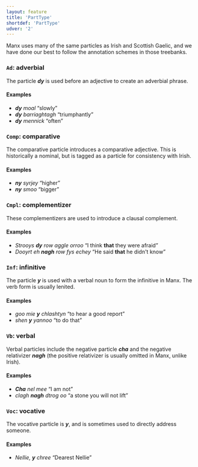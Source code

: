 ```yaml
---
layout: feature
title: 'PartType'
shortdef: 'PartType'
udver: '2'
---
```


Manx uses many of the same particles as Irish and Scottish Gaelic,
and we have done our best to follow the annotation schemes in
those treebanks.

### <a name="Ad">`Ad`</a>: adverbial

The particle _<b>dy</b>_ is used before an adjective to create an adverbial phrase.

#### Examples

* _<b>dy</b> moal_ “slowly”
* _<b>dy</b> barriaghtagh_ “triumphantly”
* _<b>dy</b> mennick_ “often”

### <a name="Comp">`Comp`</a>: comparative

The comparative particle introduces a comparative adjective.
This is historically a nominal, but is tagged as a particle
for consistency with Irish.

#### Examples

* _<b>ny</b> syrjey_ “higher”
* _<b>ny</b> smoo_ “bigger”

### <a name="Cmpl">`Cmpl`</a>: complementizer

These complementizers are used to introduce a clausal complement.

#### Examples

* _Strooys <b>dy</b> row aggle orroo_ “I think <b>that</b> they were afraid”
* _Dooyrt eh <b>nagh</b> row fys echey_ “He said <b>that</b> he didn't know”

### <a name="Inf">`Inf`</a>: infinitive

The particle _<b>y</b>_ is used with a verbal noun to form the infinitive in Manx. The verb form is usually lenited.

#### Examples

* _goo mie <b>y</b> chlashtyn_ “to hear a good report”
* _shen <b>y</b> yannoo_ “to do that”

### <a name="Vb">`Vb`</a>: verbal

Verbal particles include the negative particle _<b>cha</b>_ and the negative
relativizer _<b>nagh</b>_ (the positive relativizer is usually omitted
in Manx, unlike Irish).

#### Examples

* _<b>Cha</b> nel mee_ “I am not”
* _clagh <b>nagh</b> dtrog oo_ “a stone you will not lift”

### <a name="Voc">`Voc`</a>: vocative

The vocative particle is _<b>y</b>_, and is sometimes used to directly
address someone.

#### Examples

* _Nellie, <b>y</b> chree_ “Dearest Nellie”
<!-- Interlanguage links updated Po 11. listopadu 2024, 20:09:55 CET -->
